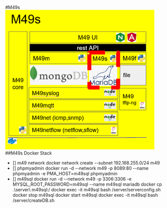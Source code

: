 #M49s
<img src="m49s.PNG" />
##M49s Docker Stack
- [] m49 network
docker network create --subnet 192.168.255.0/24 m49
- [] phpmyadmin 
docker run -d --network m49 -p 8089:80 --name phpmyadmin -e PMA_HOST=m49sql phpmyadmin
- [] m49sql 
docker run -d --network m49 -p 3306:3306 -e MYSQL_ROOT_PASSWORD=m49sql --name m49sql mariadb
docker cp .\server\ m49sql:/
docker exec -it m49sql bash /server/serverconfig.sh
docker stop m49sql
docker start m49sql
docker exec -it m49sql bash /server/createDB.sh
